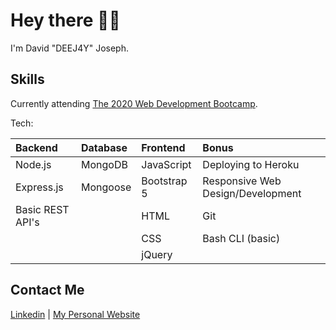 # Hey there 👋👀

I'm David "DEEJ4Y" Joseph.

## Skills

Currently attending [The 2020 Web Development Bootcamp](https://www.udemy.com/course/the-complete-web-development-bootcamp/).

Tech:

| Backend          | Database | Frontend    | Bonus                             |
| :--------------- | :------- | :---------- | :-------------------------------- |
| Node.js          | MongoDB  | JavaScript  | Deploying to Heroku               |
| Express.js       | Mongoose | Bootstrap 5 | Responsive Web Design/Development |
| Basic REST API's |          | HTML        | Git                               |
|                  |          | CSS         | Bash CLI (basic)                  |
|                  |          | jQuery      |                                   |

## Contact Me

[Linkedin](https://www.linkedin.com/in/david-joseph-75a7b71b5/) | [My Personal Website](https://DEEJ4Y.github.io/Stylized-Personal-Website/)
